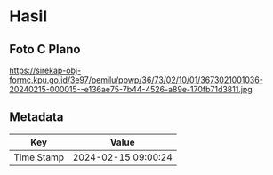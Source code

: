 # Hasil

## Foto C Plano

https://sirekap-obj-formc.kpu.go.id/3e97/pemilu/ppwp/36/73/02/10/01/3673021001036-20240215-000015--e136ae75-7b44-4526-a89e-170fb71d3811.jpg


## Metadata

| Key        | Value               |
| ---------- | ------------------- |
| Time Stamp | 2024-02-15 09:00:24 |



